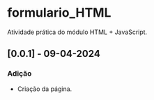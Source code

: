 # formulario_HTML
 Atividade prática do módulo HTML + JavaScript.

 ## [0.0.1] - 09-04-2024

### Adição

- Criação da página.


